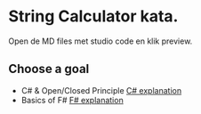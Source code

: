 # String Calculator kata.

Open de MD files met studio code en klik preview.

## Choose a goal
* C# & Open/Closed Principle  [C# explanation](CSharp.MD)
* Basics of F# [F# explanation](FSharp.MD)